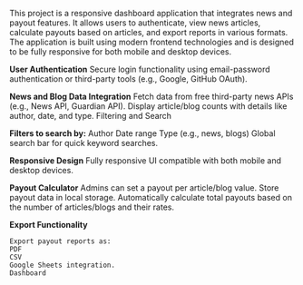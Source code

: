 This project is a responsive dashboard application that integrates news and payout features. It allows users to authenticate, view news articles, calculate payouts based on articles, and export reports in various formats. The application is built using modern frontend technologies and is designed to be fully responsive for both mobile and desktop devices.

**User Authentication**
Secure login functionality using email-password authentication or third-party tools (e.g., Google, GitHub OAuth).

**News and Blog Data Integration**
Fetch data from free third-party news APIs (e.g., News API, Guardian API).
Display article/blog counts with details like author, date, and type.
Filtering and Search

**Filters to search by:**
    Author
    Date range
    Type (e.g., news, blogs)
    Global search bar for quick keyword searches.
    
**Responsive Design**
    Fully responsive UI compatible with both mobile and desktop devices.
    
**Payout Calculator**
    Admins can set a payout per article/blog value.
    Store payout data in local storage.
    Automatically calculate total payouts based on the number of articles/blogs and their rates.
    
**Export Functionality**

    Export payout reports as:
    PDF
    CSV
    Google Sheets integration.
    Dashboard

